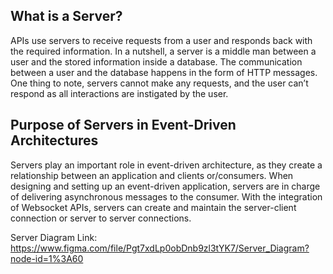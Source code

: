 
## What is a Server?
APIs use servers to receive requests from a user and responds back with the required information. In a nutshell, a server is a middle man between a user and the stored information inside a database. The communication between a user and the database happens in the form of HTTP messages. One thing to note, servers cannot make any requests, and the user can’t respond as all interactions are instigated by the user.

## Purpose of Servers in Event-Driven Architectures
Servers play an important role in event-driven architecture, as they create a relationship between an application and clients or/consumers. When designing and setting up an event-driven application, servers are in charge of delivering asynchronous messages to the consumer. With the integration of Websocket APIs, servers can create and maintain the server-client connection or server to server connections.

Server Diagram Link: https://www.figma.com/file/Pgt7xdLp0obDnb9zl3tYK7/Server_Diagram?node-id=1%3A60
